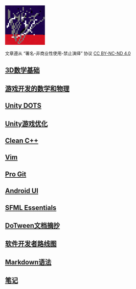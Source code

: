 ![lambda](./images/lambda.png)

文章遵从 “署名-非商业性使用-禁止演绎” 协议
[CC BY-NC-ND 4.0](https://creativecommons.org/licenses/by-nc-nd/4.0/deed.zh)


## [3D数学基础](./notes/mathPrimer.md)

## [游戏开发的数学和物理](./notes/kiyoshi_kato.md)

## [Unity DOTS](./notes/ecsDots.md)

## [Unity游戏优化](./notes/unityOptimization.md)

## [Clean C++](./notes/cleancpp.md)

## [Vim](./notes/learnVim.md)

## [Pro Git](./notes/progit.md)

## [Android UI](./notes/android.md)

## [SFML Essentials](./notes/sfmlEssentials.md)

## [DoTween文档摘抄](./notes/dotween.md)

## [软件开发者路线图](./notes/apprentPatterns.md)

## [Markdown语法](./notes/markdown.md)

## [笔记](./notes/note.md)